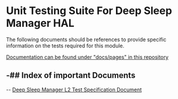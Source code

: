 
<!--
If not stated otherwise in this file or this component's LICENSE file the following copyright and licenses apply.

Copyright 2023 RDK Management

Licensed under the Apache License, Version 2.0 (the "License"); you may not use this file except in compliance with the License. You may obtain a copy of the License at

 http://www.apache.org/licenses/LICENSE-2.0

Unless required by applicable law or agreed to in writing, software distributed under the License is distributed on an "AS IS" BASIS, WITHOUT WARRANTIES OR CONDITIONS OF ANY KIND, either express or implied.

See the License for the specific language governing permissions and limitations under the License.
-->

# Unit Testing Suite For Deep Sleep Manager HAL

The following documents should be references to provide specific information on the tests required for this module.

[Documentation can be found under "docs/pages" in this repository](./docs/pages)

-## Index of important Documents
-
-- [Deep Sleep Manager L2 Test Specification Document](./docs/pages/deepsleepmgr_l2_module_test_specification.md)

